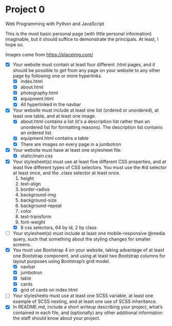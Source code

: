 # Project 0

Web Programming with Python and JavaScript

This is the most basic personal page (with little personal information) imaginable, but it should suffice to demonstrate the principals. At least, I hope so.

Images come from https://placeimg.com/

- [x] Your website must contain at least four different .html pages, and it should be possible to get from any page on your website to any other page by following one or more hyperlinks.
    - [x] index.html
    - [x] about.html
    - [x] photography.html
    - [x] equipment.html
    - [x] All hyperlinked in the navbar
- [x] Your website must include at least one list (ordered or unordered), at least one table, and at least one image.
    - [x] about.html contains a list (it's a description list rather than an unordered list for formatting reasons). The description list contains an ordered list.
    - [x] equipment.html contains a table
    - [x] There are images on every page in a jumbotron
- [x] Your website must have at least one stylesheet file.
    - [x] static/main.css
- [x] Your stylesheet(s) must use at least five different CSS properties, and at least five different types of CSS selectors. You must use the #id selector at least once, and the .class selector at least once.
    1. height
    2. text-align
    3. border-radius
    4. background-img
    5. background-size
    6. background-repeat
    7. color
    8. text-transform
    9. font-weight
    - [x] 8 css selectors, 64 by id, 2 by class
- [ ] Your stylesheet(s) must include at least one mobile-responsive @media query, such that something about the styling changes for smaller screens.
- [x] You must use Bootstrap 4 on your website, taking advantage of at least one Bootstrap component, and using at least two Bootstrap columns for layout purposes using Bootstrap’s grid model.
    - [x] navbar
    - [x] jumbotron
    - [x] table
    - [x] cards
    - [x] grid of cards on index.html
- [ ] Your stylesheets must use at least one SCSS variable, at least one example of SCSS nesting, and at least one use of SCSS inheritance.
- [x] In README.md, include a short writeup describing your project, what’s contained in each file, and (optionally) any other additional information the staff should know about your project.